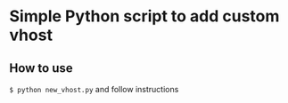 Simple Python script to add custom vhost
=======================

## How to use
`$ python new_vhost.py` and follow instructions